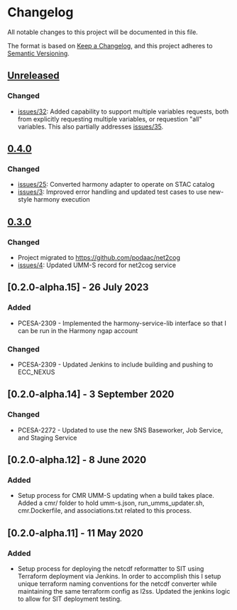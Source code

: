 # Changelog
All notable changes to this project will be documented in this file.

The format is based on [Keep a Changelog](https://keepachangelog.com/en/1.0.0/),
and this project adheres to [Semantic Versioning](https://semver.org/spec/v2.0.0.html).

## [Unreleased]
### Changed
- [issues/32](https://github.com/podaac/net2cog/issues/32): Added capability to support multiple variables requests, both from explicitly requesting multiple variables, or requestion "all" variables. This also partially addresses [issues/35](https://github.com/podaac/net2cog/issues/35).

## [0.4.0]
### Changed
- [issues/25](https://github.com/podaac/net2cog/issues/25): Converted harmony adapter to operate on STAC catalog
- [issues/3](https://github.com/podaac/net2cog/issues/3): Improved error handling and updated test cases to use new-style harmony execution

## [0.3.0]
### Changed
- Project migrated to https://github.com/podaac/net2cog
- [issues/4](https://github.com/podaac/net2cog/issues/4): Updated UMM-S record for net2cog service

## [0.2.0-alpha.15] - 26 July 2023
### Added
- PCESA-2309 - Implemented the harmony-service-lib interface so that I can be run in the Harmony ngap account
### Changed
- PCESA-2309 - Updated Jenkins to include building and pushing to ECC_NEXUS

## [0.2.0-alpha.14] - 3 September 2020
### Changed 
- PCESA-2272 - Updated to use the new SNS Baseworker, Job Service, and Staging Service

## [0.2.0-alpha.12] - 8 June 2020
### Added
- Setup process for CMR UMM-S updating when a build takes place. Added a cmr/ folder to hold umm-s.json, run_umms_updater.sh, cmr.Dockerfile, and associations.txt related to this process.

## [0.2.0-alpha.11] - 11 May 2020
### Added
- Setup process for deploying the netcdf reformatter to SIT using Terraform deployment via Jenkins.  In order to accomplish this I setup unique terraform naming conventions for the netcdf converter while maintaining the same terraform config as l2ss.  Updated the jenkins logic to allow for SIT deployment testing. 


[Unreleased]: https://github.com/podaac/net2cog/compare/v0.4.0...HEAD
[0.4.0]: https://github.com/podaac/net2cog/compare/v0.3.0...v0.4.0
[0.3.0]: https://github.com/podaac/net2cog/compare/eabb00704a6fc693aa4d79536dc5c5354c6de4d9...v0.3.0
